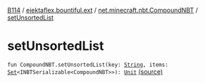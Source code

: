 [B114](../../index.md) / [ejektaflex.bountiful.ext](../index.md) / [net.minecraft.nbt.CompoundNBT](index.md) / [setUnsortedList](./set-unsorted-list.md)

# setUnsortedList

`fun CompoundNBT.setUnsortedList(key: `[`String`](https://kotlinlang.org/api/latest/jvm/stdlib/kotlin/-string/index.html)`, items: `[`Set`](https://kotlinlang.org/api/latest/jvm/stdlib/kotlin.collections/-set/index.html)`<INBTSerializable<CompoundNBT>>): `[`Unit`](https://kotlinlang.org/api/latest/jvm/stdlib/kotlin/-unit/index.html) [(source)](https://github.com/ejektaflex/Bountiful/tree/develop/src/main/kotlin/ejektaflex/bountiful/ext/ExtNBT.kt#L15)